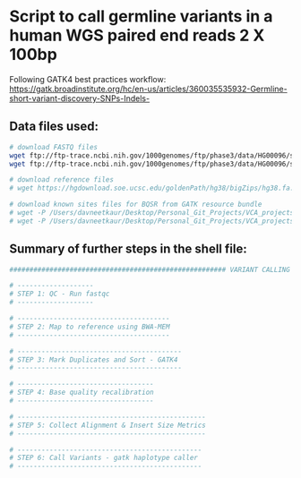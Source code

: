 # Script to call germline variants in a human WGS paired end reads 2 X 100bp
Following GATK4 best practices workflow: https://gatk.broadinstitute.org/hc/en-us/articles/360035535932-Germline-short-variant-discovery-SNPs-Indels-

## Data files used:

```bash
# download FASTQ files
wget ftp://ftp-trace.ncbi.nih.gov/1000genomes/ftp/phase3/data/HG00096/sequence_read/SRR062634_1.filt.fastq.gz
wget ftp://ftp-trace.ncbi.nih.gov/1000genomes/ftp/phase3/data/HG00096/sequence_read/SRR062634_2.filt.fastq.gz

# download reference files
# wget https://hgdownload.soe.ucsc.edu/goldenPath/hg38/bigZips/hg38.fa.gz

# download known sites files for BQSR from GATK resource bundle
# wget -P /Users/davneetkaur/Desktop/Personal_Git_Projects/VCA_projects/Supporting_Files/hg38 https://storage.googleapis.com/genomics-public-data/resources/broad/hg38/v0/Homo_sapiens_assembly38.dbsnp138.vcf
# wget -P /Users/davneetkaur/Desktop/Personal_Git_Projects/VCA_projects/Supporting_Files/hg38 https://storage.googleapis.com/genomics-public-data/resources/broad/hg38/v0/Homo_sapiens_assembly38.dbsnp138.vcf.idx
```
## Summary of further steps in the shell file:
```bash
###################################################### VARIANT CALLING STEPS ####################################################################

# -------------------
# STEP 1: QC - Run fastqc 
# -------------------

# --------------------------------------
# STEP 2: Map to reference using BWA-MEM
# --------------------------------------

# -----------------------------------------
# STEP 3: Mark Duplicates and Sort - GATK4
# -----------------------------------------

# ----------------------------------
# STEP 4: Base quality recalibration
# ----------------------------------

# -----------------------------------------------
# STEP 5: Collect Alignment & Insert Size Metrics
# -----------------------------------------------

# ----------------------------------------------
# STEP 6: Call Variants - gatk haplotype caller
# ----------------------------------------------
